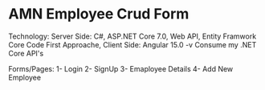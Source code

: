 # AMN Employee Crud Form



Technology:
  Server Side: C#, ASP.NET Core 7.0, Web API, Entity Framwork Core Code First Approache,
  Client Side: Angular 15.0 -v Consume my .NET Core API's
  
Forms/Pages: 
  1- Login
  2- SignUp
  3- Emaployee Details
  4- Add New Employee
